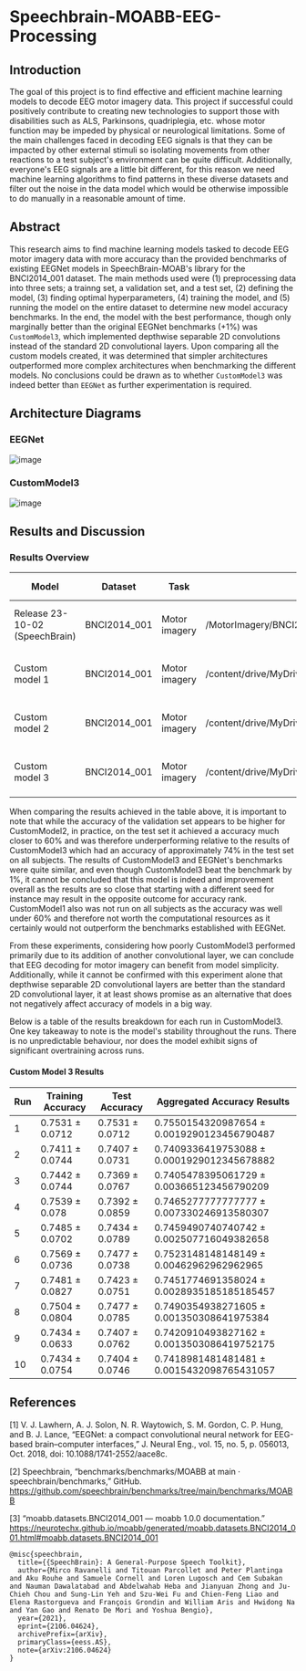 # Speechbrain-MOABB-EEG-Processing

## **Introduction**

The goal of this project is to find effective and efficient machine learning models to decode EEG motor imagery data. This project if successful could positively contribute to creating new technologies to support those with disabilities such as ALS, Parkinsons, quadriplegia, etc. whose motor function may be impeded by physical or neurological limitations. Some of the main challenges faced in decoding EEG signals is that they can be impacted by other external stimuli so isolating movements from other reactions to a test subject's environment can be quite difficult. Additionally, everyone's EEG signals are a little bit different, for this reason we need machine learning algorithms to find patterns in these diverse datasets and filter out the noise in the data model which would be otherwise impossible to do manually in a reasonable amount of time.


## **Abstract**
   This research aims to find machine learning models tasked to decode EEG motor imagery data with more accuracy than the provided benchmarks of existing EEGNet models in SpeechBrain-MOAB's library for the BNCI2014_001 dataset. The main methods used were (1) preprocessing data into three sets; a trainng set, a validation set, and a test set, (2) defining the model, (3) finding optimal hyperparameters, (4) training the model, and (5) running the model on the entire dataset to determine new model accuracy benchmarks. In the end, the model with the best performance, though only  marginally better than the original EEGNet benchmarks (+1%) was `CustomModel3`, which implemented depthwise separable 2D convolutions instead of the standard 2D convolutional layers. Upon comparing all the custom models created, it was determined that simpler architectures outperformed more complex architectures when benchmarking the different models. No conclusions could be drawn as to whether `CustomModel3` was indeed better than `EEGNet` as further experimentation is required.

## Architecture Diagrams
### EEGNet
![image](https://github.com/aspyridakos/Speechbrain-MOABB-EEG-Processing/assets/71853151/f66001f7-6190-4259-b241-cca59db437a1)


### CustomModel3
![image](https://github.com/aspyridakos/Speechbrain-MOABB-EEG-Processing/assets/71853151/a2a7ede3-052f-42c3-b36a-8bfad514790c)



## Results and Discussion

### Results Overview

| Model                        | Dataset    | Task        | Hyperparams file                                        | Training strategy   | Performance | GPU                 |
|------------------------------|------------|-------------|---------------------------------------------------------|---------------------|------------------------|---------------------|
|Release 23-10-02 (SpeechBrain)|BNCI2014_001|Motor imagery|/MotorImagery/BNCI2014001/EEGNet.yaml                    |leave-one-session-out|0.731559±0.003888 (test set --> all subjects) |1xNVIDIA V100 (16 GB)|
|Custom model 1                |BNCI2014_001|Motor imagery|/content/drive/MyDrive/EEG_Project/CustomModel1.yaml     |leave-one-session-out|5.18e-01 (validation set -->one subject) |1xNVIDIA V100 (16 GB)|
|Custom model 2                |BNCI2014_001|Motor imagery|/content/drive/MyDrive/EEG_Project/CustomModel2.yaml     |leave-one-session-out|8.75e-01 (validation set -->one subject) |1xNVIDIA V100 (16 GB)|
|Custom model 3                |BNCI2014_001|Motor imagery|/content/drive/MyDrive/EEG_Project/CustomModel3_best.yaml|leave-one-session-out|0.745945 ± 0.00236 (test set --> all subjects) |1xNVIDIA V100 (16 GB)|

When comparing the results achieved in the table above, it is important to note that while the accuracy of the validation set appears to be higher for CustomModel2, in practice, on the test set it achieved a accuracy much closer to 60% and was therefore underperforming relative to the results of CustomModel3 which had an accuracy of approximately 74% in the test set on all subjects. The results of CustomModel3 and EEGNet's benchmarks were quite similar, and even though CustomModel3 beat the benchmark by 1%, it cannot be concluded that this model is indeed and improvement overall as the results are so close that starting with a different seed for instance may result in the opposite outcome for accuracy rank. CustomModel1 also was not run on all subjects as the accuracy was well under 60% and therefore not worth the computational resources as it certainly would not outperform the benchmarks established with EEGNet.

From these experiments, considering how poorly CustomModel3 performed primarily due to its addition of another convolutional layer, we can conclude that EEG decoding for motor imagery can benefit from model simplicity. Additionally, while it cannot be confirmed with this experiment alone that depthwise separable 2D convolutional layers are better than the standard 2D convolutional layer, it at least shows promise as an alternative that does not negatively affect accuracy of models in a  big way.

Below is a table of the results breakdown for each run in CustomModel3. One key takeaway to note is the model's stability throughout the runs. There is no unpredictable behaviour, nor does the model exhibit signs of significant overtraining across runs.

#### Custom Model 3 Results       
                                                                   
| Run | Training Accuracy | Test Accuracy   | Aggregated Accuracy Results                |
|-----|-------------------|-----------------|--------------------------------------------|
| 1   | 0.7531 ± 0.0712   | 0.7531 ± 0.0712 | 0.7550154320987654 ± 0.0019290123456790487 |
| 2   | 0.7411 ± 0.0744   | 0.7407 ± 0.0731 | 0.7409336419753088 ± 0.0001929012345678882 |
| 3   | 0.7442 ± 0.0744   | 0.7369 ± 0.0767 | 0.7405478395061729 ± 0.003665123456790209  |
| 4   | 0.7539 ± 0.078    | 0.7392 ± 0.0859 | 0.7465277777777777 ± 0.007330246913580307  |
| 5   | 0.7485 ± 0.0702   | 0.7434 ± 0.0789 | 0.7459490740740742 ± 0.002507716049382658  |
| 6   | 0.7569 ± 0.0736   | 0.7477 ± 0.0738 | 0.7523148148148149 ± 0.00462962962962965   |
| 7   | 0.7481 ± 0.0827   | 0.7423 ± 0.0751 | 0.7451774691358024 ± 0.0028935185185185457 |
| 8   | 0.7504 ± 0.0804   | 0.7477 ± 0.0785 | 0.7490354938271605 ± 0.001350308641975384  |
| 9   | 0.7434 ± 0.0633   | 0.7407 ± 0.0762 | 0.7420910493827162 ± 0.0013503086419752175 |
| 10  | 0.7434 ± 0.0754   | 0.7404 ± 0.0746 | 0.7418981481481481 ± 0.0015432098765431057 |

## **References**
[1] V. J. Lawhern, A. J. Solon, N. R. Waytowich, S. M. Gordon, C. P. Hung, and B. J. Lance, “EEGNet: a compact convolutional neural network for EEG-based brain–computer interfaces,” J. Neural Eng., vol. 15, no. 5, p. 056013, Oct. 2018, doi: 10.1088/1741-2552/aace8c.

[2] Speechbrain, “benchmarks/benchmarks/MOABB at main · speechbrain/benchmarks,” GitHub. https://github.com/speechbrain/benchmarks/tree/main/benchmarks/MOABB

[3] “moabb.datasets.BNCI2014_001 — moabb 1.0.0 documentation.” https://neurotechx.github.io/moabb/generated/moabb.datasets.BNCI2014_001.html#moabb.datasets.BNCI2014_001

```
@misc{speechbrain,
  title={{SpeechBrain}: A General-Purpose Speech Toolkit},
  author={Mirco Ravanelli and Titouan Parcollet and Peter Plantinga and Aku Rouhe and Samuele Cornell and Loren Lugosch and Cem Subakan and Nauman Dawalatabad and Abdelwahab Heba and Jianyuan Zhong and Ju-Chieh Chou and Sung-Lin Yeh and Szu-Wei Fu and Chien-Feng Liao and Elena Rastorgueva and François Grondin and William Aris and Hwidong Na and Yan Gao and Renato De Mori and Yoshua Bengio},
  year={2021},
  eprint={2106.04624},
  archivePrefix={arXiv},
  primaryClass={eess.AS},
  note={arXiv:2106.04624}
}
```
